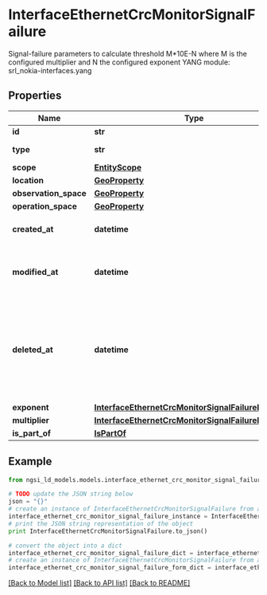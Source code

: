 # InterfaceEthernetCrcMonitorSignalFailure

Signal-failure parameters to calculate threshold M*10E-N where M is the configured multiplier and N the configured exponent  YANG module: srl_nokia-interfaces.yang 

## Properties

Name | Type | Description | Notes
------------ | ------------- | ------------- | -------------
**id** | **str** | Entity id.  | [optional] 
**type** | **str** | NGSI-LD Entity identifier. It has to be InterfaceEthernetCrcMonitorSignalFailure. | [default to 'InterfaceEthernetCrcMonitorSignalFailure']
**scope** | [**EntityScope**](EntityScope.md) |  | [optional] 
**location** | [**GeoProperty**](GeoProperty.md) |  | [optional] 
**observation_space** | [**GeoProperty**](GeoProperty.md) |  | [optional] 
**operation_space** | [**GeoProperty**](GeoProperty.md) |  | [optional] 
**created_at** | **datetime** | Is defined as the temporal Property at which the Entity, Property or Relationship was entered into an NGSI-LD system.  | [optional] [readonly] 
**modified_at** | **datetime** | Is defined as the temporal Property at which the Entity, Property or Relationship was last modified in an NGSI-LD system, e.g. in order to correct a previously entered incorrect value.  | [optional] [readonly] 
**deleted_at** | **datetime** | Is defined as the temporal Property at which the Entity, Property or Relationship was deleted from an NGSI-LD system.  Entity deletion timestamp. See clause 4.8 It is only used in notifications reporting deletions and in the Temporal Representation of Entities (clause 4.5.6), Properties (clause 4.5.7), Relationships (clause 4.5.8) and LanguageProperties (clause 5.2.32).  | [optional] [readonly] 
**exponent** | [**InterfaceEthernetCrcMonitorSignalFailureExponent**](InterfaceEthernetCrcMonitorSignalFailureExponent.md) |  | [optional] 
**multiplier** | [**InterfaceEthernetCrcMonitorSignalFailureMultiplier**](InterfaceEthernetCrcMonitorSignalFailureMultiplier.md) |  | [optional] 
**is_part_of** | [**IsPartOf**](IsPartOf.md) |  | 

## Example

```python
from ngsi_ld_models.models.interface_ethernet_crc_monitor_signal_failure import InterfaceEthernetCrcMonitorSignalFailure

# TODO update the JSON string below
json = "{}"
# create an instance of InterfaceEthernetCrcMonitorSignalFailure from a JSON string
interface_ethernet_crc_monitor_signal_failure_instance = InterfaceEthernetCrcMonitorSignalFailure.from_json(json)
# print the JSON string representation of the object
print InterfaceEthernetCrcMonitorSignalFailure.to_json()

# convert the object into a dict
interface_ethernet_crc_monitor_signal_failure_dict = interface_ethernet_crc_monitor_signal_failure_instance.to_dict()
# create an instance of InterfaceEthernetCrcMonitorSignalFailure from a dict
interface_ethernet_crc_monitor_signal_failure_form_dict = interface_ethernet_crc_monitor_signal_failure.from_dict(interface_ethernet_crc_monitor_signal_failure_dict)
```
[[Back to Model list]](../README.md#documentation-for-models) [[Back to API list]](../README.md#documentation-for-api-endpoints) [[Back to README]](../README.md)


